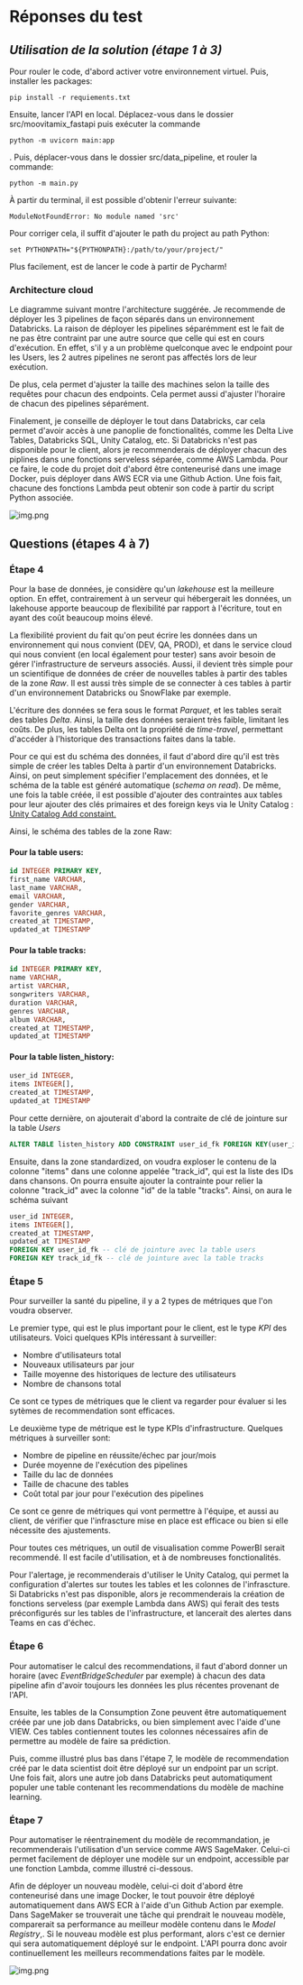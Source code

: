 # Réponses du test

## _Utilisation de la solution (étape 1 à 3)_

Pour rouler le code, d'abord activer votre environnement virtuel. Puis, installer les packages:
```
pip install -r requiements.txt
```

Ensuite, lancer l'API en local.  Déplacez-vous dans le dossier src/moovitamix_fastapi puis exécuter la commande 

```
python -m uvicorn main:app
```
.
Puis, déplacer-vous dans le dossier src/data_pipeline, et rouler la commande:
```
python -m main.py
```

À partir du terminal, il est possible d'obtenir l'erreur suivante:

```
ModuleNotFoundError: No module named 'src'
```

Pour corriger cela, il suffit d'ajouter le path du project au path Python:
```
set PYTHONPATH="${PYTHONPATH}:/path/to/your/project/"
```

Plus facilement, est de lancer le code à partir de Pycharm!

### Architecture cloud

Le diagramme suivant montre l'architecture suggérée. Je recommende de déployer les 3 pipelines de façon séparés dans un environnement Databricks.
La raison de déployer les pipelines séparémment est le fait de ne pas être contraint par une autre source que celle qui est en cours d'exécution. En effet, s'il y a un problème quelconque avec le endpoint pour les Users, les 2 autres pipelines ne seront pas affectés lors de leur exécution.

De plus, cela permet d'ajuster la taille des machines selon la taille des requêtes pour chacun des endpoints. Cela permet aussi d'ajuster l'horaire de chacun des pipelines séparément.

Finalement, je conseille de déployer le tout dans Databricks, car cela permet d'avoir accès à une panoplie de fonctionalités, comme les Delta Live Tables, Databricks SQL, Unity Catalog, etc.
Si Databricks n'est pas disponible pour le client, alors je recommenderais de déployer chacun des piplines dans une fonctions serveless séparée, comme AWS Lambda. 
Pour ce faire, le code du projet doit d'abord être conteneurisé dans une image Docker, puis déployer dans AWS ECR via une Github Action. Une fois fait, chacune des fonctions Lambda peut obtenir son code à partir du script Python associée.


![img.png](deployment.png)


## Questions (étapes 4 à 7)

### Étape 4

Pour la base de données, je considère qu'un _lakehouse_ est la meilleure option.
En effet, contrairement à un serveur qui hébergerait les données, un lakehouse apporte beaucoup de flexibilité par rapport à l'écriture, tout en ayant des coût beaucoup moins élevé.

La flexibilité provient du fait qu'on peut écrire les données dans un environnement qui nous convient (DEV, QA, PROD), et dans le service cloud qui nous convient (en local également pour tester) sans avoir besoin de gérer l'infrastructure de serveurs associés. Aussi, il devient très simple pour un scientifique de données de créer de nouvelles tables à partir des tables de la zone _Raw_.
Il est aussi très simple de se connecter à ces tables à partir d'un environnement Databricks ou SnowFlake par exemple.


L'écriture des données se fera sous le format _Parquet_, et les tables serait des tables _Delta_. Ainsi, la taille des données seraient très faible, limitant les coûts. De plus, les tables Delta ont la propriété de _time-travel_, permettant d'accéder à l'historique des transactions faites dans la table.

Pour ce qui est du schéma des données, il faut d'abord dire qu'il est très simple de créer les tables Delta à partir d'un environnement Databricks.
Ainsi, on peut simplement spécifier l'emplacement des données, et le schéma de la table est généré automatique (_schema on read_). 
De même, une fois la table créée, il est possible d'ajouter des contraintes aux tables pour leur ajouter des clés primaires et des foreign keys via le Unity Catalog : [Unity Catalog Add constaint.](https://docs.databricks.com/en/sql/language-manual/sql-ref-syntax-ddl-alter-table-add-constraint.html)


Ainsi, le schéma des tables de la zone Raw:

#### Pour la table **users**:

```sql
id INTEGER PRIMARY KEY,
first_name VARCHAR,
last_name VARCHAR,
email VARCHAR,
gender VARCHAR,
favorite_genres VARCHAR,
created_at TIMESTAMP,
updated_at TIMESTAMP
```

#### Pour la table **tracks**:

```sql
id INTEGER PRIMARY KEY,
name VARCHAR,
artist VARCHAR,
songwriters VARCHAR,
duration VARCHAR,
genres VARCHAR,
album VARCHAR,
created_at TIMESTAMP,
updated_at TIMESTAMP
```


#### Pour la table **listen_history**:

```sql
user_id INTEGER,
items INTEGER[],
created_at TIMESTAMP,
updated_at TIMESTAMP
```

Pour cette dernière, on ajouterait d'abord la contraite de clé de jointure sur la table _Users_

```sql
ALTER TABLE listen_history ADD CONSTRAINT user_id_fk FOREIGN KEY(user_id) REFERENCES users 
```


Ensuite, dans la zone standardized, on voudra exploser le contenu de la colonne "items" dans une colonne appelée "track_id", qui est la liste des IDs dans chansons.
On pourra ensuite ajouter la contrainte pour relier la colonne "track_id" avec la colonne "id" de la table "tracks".
Ainsi, on aura le schéma suivant


```sql
user_id INTEGER,
items INTEGER[],
created_at TIMESTAMP,
updated_at TIMESTAMP
FOREIGN KEY user_id_fk -- clé de jointure avec la table users
FOREIGN KEY track_id_fk -- clé de jointure avec la table tracks
```

### Étape 5

Pour surveiller la santé du pipeline, il y a 2 types de métriques que l'on voudra observer.

Le premier type, qui est le plus important pour le client, est le type _KPI_ des utilisateurs. Voici quelques KPIs intéressant à surveiller:

- Nombre d'utilisateurs total
- Nouveaux utilisateurs par jour
- Taille moyenne des historiques de lecture des utilisateurs
- Nombre de chansons total

Ce sont ce types de métriques que le client va regarder pour évaluer si les sytèmes de recommendation sont efficaces.


Le deuxième type de métrique est le type KPIs d'infrastructure. Quelques métriques à surveiller sont:
- Nombre de pipeline en réussite/échec par jour/mois
- Durée moyenne de l'exécution des pipelines
- Taille du lac de données
- Taille de chacune des tables
- Coût total par jour pour l'exécution des pipelines

Ce sont ce genre de métriques qui vont permettre à l'équipe, et aussi au client, de vérifier que l'infrascture mise en place est efficace ou bien si elle nécessite des ajustements.


Pour toutes ces métriques, un outil de visualisation comme PowerBI serait recommendé. Il est facile d'utilisation, et à de nombreuses fonctionalités.


Pour l'alertage, je recommenderais d'utiliser le Unity Catalog, qui permet la configuration d'alertes sur toutes les tables et les colonnes de l'infrascture. Si Databricks n'est pas disponible, alors je recommenderais la création de fonctions serveless (par exemple Lambda dans AWS) qui ferait des tests préconfigurés sur les tables de l'infrastructure, et lancerait des alertes dans Teams en cas d'échec.

### Étape 6

Pour automatiser le calcul des recommendations, il faut d'abord donner un horaire (avec _EventBridgeScheduler_ par exemple) à chacun des data pipeline afin d'avoir toujours les données les plus récentes provenant de l'API. 

Ensuite, les tables de la Consumption Zone peuvent être automatiquement créée par une job dans Databricks, ou bien simplement avec l'aide d'une VIEW. Ces tables contiennent toutes les colonnes nécessaires afin de permettre au modèle de faire sa prédiction.

Puis, comme illustré plus bas dans l'étape 7, le modèle de recommendation créé par le data scientist doit être déployé sur un endpoint par un script.
Une fois fait, alors une autre job dans Databricks peut automatiqument populer une table contenant les recommendations du modèle de machine learning.

### Étape 7

Pour automatiser le réentrainement du modèle de recommandation, je recommenderais l'utilisation d'un service comme AWS SageMaker. Celui-ci permet facilement de déployer une modèle sur un endpoint, accessible par une fonction Lambda, comme illustré ci-dessous.

Afin de déployer un nouveau modèle, celui-ci doit d'abord être conteneurisé dans une image Docker, le tout pouvoir être déployé automatiquement dans AWS ECR à l'aide d'un Github Action par exemple. Dans SageMaker se trouverait une tâche qui prendrait le nouveau modèle, comparerait sa performance au meilleur modèle contenu dans le _Model Registry_,. Si le nouveau modèle est plus performant, alors c'est ce dernier qui sera automatiquement déployé sur le endpoint. L'API pourra donc avoir continuellement les meilleurs recommendations faites par le modèle.

![img.png](sagemaker_model_deployment.png)
